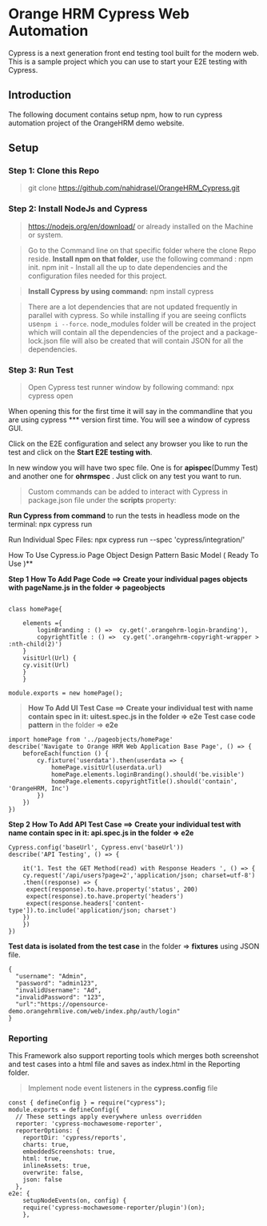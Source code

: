 # Orange HRM Cypress Web Automation
Cypress is a next generation front end testing tool built for the modern web. This is a sample project which you can use to start your E2E testing with Cypress.
## Introduction
The following document contains setup npm, how to run cypress automation project of the OrangeHRM demo website.
## Setup
### Step 1: Clone this Repo 
> git clone https://github.com/nahidrasel/OrangeHRM_Cypress.git

### Step 2: Install NodeJs and Cypress
> https://nodejs.org/en/download/ or already installed on the Machine or system.

> Go to the Command line on that specific folder where the clone Repo reside. **Install npm on that folder**, use the following command : npm init.
npm init - Install all the up to date dependencies and the configuration files needed for this project.

> **Install Cypress by using command:**
npm install cypress

> There are a lot dependencies that are not updated frequently in parallel with cypress. So while installing if you are seeing conflicts use`npm i --force`.
node_modules folder will be created in the project which will contain all the dependencies of the project and a package-lock.json file will also be created that will contain JSON for all the dependencies.

### Step 3: Run Test

> Open Cypress test runner window by following command:
npx cypress open

When opening this for the first time it will say in the commandline that you are using cypress *** version first time. You will see a window of cypress GUI.

Click on the E2E configuration and select any browser you like to run the test and click on the **Start E2E testing with**.

In new window you will have two spec file. One is for **apispec**(Dummy Test) and another one for **ohrmspec** . Just click on any test you want to run.

> Custom commands can be added to interact with Cypress in package.json file under the **scripts** property:

**Run Cypress from command** to run the tests in headless mode on the terminal:
npx cypress run 

Run Individual Spec Files:
npx cypress run --spec 'cypress/integration/<path to spec file>'


How To Use Cypress.io Page Object Design Pattern Basic Model ( Ready To Use )**

**Step 1**
**How To Add Page Code ==> Create your individual pages objects with pageName.js in the folder => pageobjects**

```

class homePage{

    elements ={
        loginBranding : () =>  cy.get('.orangehrm-login-branding'),
        copyrightTitle : () =>  cy.get('.orangehrm-copyright-wrapper > :nth-child(2)')
    }
    visitUrl(Url) {
    cy.visit(Url)
    }
    }

module.exports = new homePage();

```
> **How To Add UI Test Case ==> Create your individual test with name contain spec in it:  uitest.spec.js in the folder =>  e2e**
**Test case code pattern** in the folder =>  **e2e**
```
import homePage from '../pageobjects/homePage'
describe('Navigate to Orange HRM Web Application Base Page', () => {
    beforeEach(function () {
        cy.fixture('userdata').then(userdata => {
            homePage.visitUrl(userdata.url)
            homePage.elements.loginBranding().should('be.visible')
            homePage.elements.copyrightTitle().should('contain', 'OrangeHRM, Inc')
        })
    })
})

```
**Step 2** 
**How To Add API Test Case ==> Create your individual test with name contain spec in it:  api.spec.js in the folder =>  e2e**

```
Cypress.config('baseUrl', Cypress.env('baseUrl'))
describe('API Testing', () => {

    it('1. Test the GET Method(read) with Response Headers ', () => {
    cy.request('/api/users?page=2','application/json; charset=utf-8')
    .then((response) => {
     expect(response).to.have.property('status', 200)
     expect(response).to.have.property('headers')
     expect(response.headers['content-type']).to.include('application/json; charset')
    })
    })
})

```
 
 **Test data is isolated from the test case** in the folder  => **fixtures** using JSON file.

``` 
{
  "username": "Admin",
  "password": "admin123",
  "invalidUsername": "Ad",
  "invalidPassword": "123",
  "url":"https://opensource-demo.orangehrmlive.com/web/index.php/auth/login"
}

```
### **Reporting**
This Framework also support reporting tools which merges both screenshot and test cases into a html file and saves as index.html in the Reporting folder.

> Implement node event listeners in the **cypress.config** file
```
const { defineConfig } = require("cypress");
module.exports = defineConfig({
  // These settings apply everywhere unless overridden
  reporter: 'cypress-mochawesome-reporter',
  reporterOptions: {
    reportDir: 'cypress/reports',
    charts: true,
    embeddedScreenshots: true,
    html: true,
    inlineAssets: true,
    overwrite: false,
    json: false
  },
e2e: {
    setupNodeEvents(on, config) {
    require('cypress-mochawesome-reporter/plugin')(on);
    },
    
```
